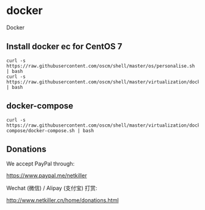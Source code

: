 docker
======

Docker

## Install docker ec for CentOS 7

	curl -s https://raw.githubusercontent.com/oscm/shell/master/os/personalise.sh | bash
	curl -s https://raw.githubusercontent.com/oscm/shell/master/virtualization/docker/docker.centos7.ce.sh | bash

## docker-compose

	curl -s https://raw.githubusercontent.com/oscm/shell/master/virtualization/docker/docker-compose/docker-compose.sh | bash

Donations
---------
We accept PayPal through:

https://www.paypal.me/netkiller

Wechat (微信) / Alipay (支付宝) 打赏:

http://www.netkiller.cn/home/donations.html
